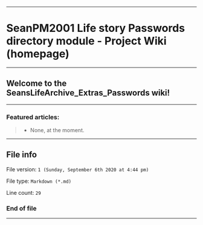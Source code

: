 
***

# SeanPM2001 Life story Passwords directory module - Project Wiki (homepage)

***

## Welcome to the SeansLifeArchive_Extras_Passwords wiki!

***

### Featured articles:

> * None, at the moment.

***

## File info

File version: `1 (Sunday, September 6th 2020 at 4:44 pm)`

File type: `Markdown (*.md)`

Line count: `29`

### End of file

***
